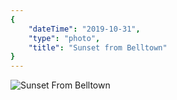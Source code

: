 ```yaml
---
{
    "dateTime": "2019-10-31",
    "type": "photo",
    "title": "Sunset from Belltown"
}
---
```

![Sunset From Belltown][wa]

[wa]: /img/20191031-sunset-from-belltown.jpg